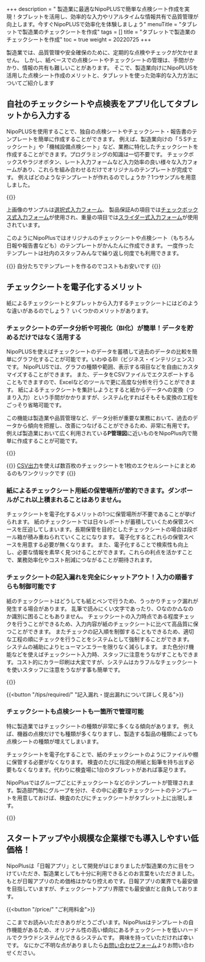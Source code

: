 +++
description = " 製造業に最適なNipoPLUSで簡単な点検シート作成を実現！タブレットを活用し、効率的な入力やリアルタイムな情報共有で品質管理が向上します。今すぐNipoPLUSで効率化を体験しましょう"
menuTitle = "タブレットで製造業のチェックシートを作成"
tags = []
title = "タブレットで製造業のチェックシートを作成"
toc = true
weight = 20220725
+++

製造業では、品質管理や安全確保のために、定期的な点検やチェックが欠かせません。
しかし、紙ベースでの点検シートやチェックシートの管理は、手間がかかり、情報の共有も難しいことがあります。
そこで、製造業向けにNipoPLUSを活用した点検シート作成のメリットと、タブレットを使った効率的な入力方法についてご紹介します

## 自社のチェックシートや点検表をアプリ化してタブレットから入力する

NipoPLUSを使用することで、独自の点検シートやチェックシート・報告書のテンプレートを簡単に作成することができます。
例えば、製造業向けの「５Sチェックシート」や「機械設備点検シート」など、業務に特化したチェックシートを作成することができます。プログラミングの知識は一切不要です。
チェックボックスやラジオボタン、レート入力フォームなど入力効率の良い様々な入力フォームがあり、これらを組み合わせるだけでオリジナルのテンプレートが完成です。
例えばどのようなテンプレートが作れるのでしょうか？1つサンプルを用意しました。

{{<icatch filename="check-sheet-app" msg="架空部品の管理 シートの例です" title="業務用チェックシートアプリ" fontsize="30px" alice="ok" >}}

上画像のサンプルは[選択式入力フォーム](/manual/initial-setting/template/select/)、
製品保証Aの項目では[チェックボックス式入力フォーム](/manual/initial-setting/template/checkbox/)が使用され、重量の項目では[スライダー式入力フォーム](/manual/initial-setting/template/step/)が使用されています。

このようにNipoPlusではオリジナルのチェックシートや点検シート（もちろん日報や報告書なども）のテンプレートがかんたんに作成できます。
一度作ったテンプレートは社内のスタッフみんなで繰り返し何度でも利用できます。

{{<alice pos="right" icon="shield">}}
自分たちでテンプレートを作るのでコストもお安いです
{{</alice>}}


## チェックシートを電子化するメリット

紙によるチェックシートとタブレットから入力するチェックシートにはどのような違いがあるのでしょう？
いくつかのメリットがあります。

### チェックシートのデータ分析や可視化（BI化）が簡単！データを貯めるだけではなく活用する

NipoPLUSを使えばチェックシートのデータを蓄積して過去のデータの比較を簡単にグラフ化することが可能です。いわゆるBI（ビジネス・インテリジェンス）です。
NipoPLUSでは、グラフの種類や範囲、表示する項目などを自由にカスタマイズすることができます。
また、データをCSVファイルでエクスポートすることもできますので、Excelなどのツールで更に高度な分析を行うことができます。
紙によるチェックシートを集計しようとすると紙からデータへの変換（つまり入力）という手間がかかりますが、システム化すればそもそも変換の工程をごっそり省略可能です。

この機能は製造業や品質管理など、データ分析が重要な業務において、過去のデータから傾向を把握し、改善につなげることができるため、非常に有用です。
例えば製造業において広く利用されている**P管理図**に近いものをNipoPlus内で簡単に作成することが可能です。

{{<icatch filename="charts" msg="チェックシートデータを もとにP管理図を作成" title="業務用チェックシートアプリ" fontsize="30px" alice="ok" >}}

{{<alice pos="right" icon="pc">}}
[CSV出力](/manual/analytics/csv/)を使えば数百枚のチェックシートを1枚のエクセルシートにまとめるのもワンクリックです
{{</alice>}}


### 紙によるチェックシート用紙の保管場所が節約できます。ダンボールがこれ以上積まれることはありません。

チェックシートを電子化するメリットの1つに保管場所が不要であることが挙げられます。
紙のチェックシートでは日々レポートが蓄積していくため保管スベースを圧迫してしまいます。長期保管を目的としたチェックシートの場合は段ボール箱が積み重ねられていくことになります。
電子化するとこれらの保管スペースを用意する必要が無くなります。
また、電子化することで検索性も向上し、必要な情報を素早く見つけることができます。これらの利点を活かすことで、業務効率化やコスト削減につながることが期待されます。

### チェックシートの記入漏れを完全にシャットアウト！入力の順番すらも制御可能です

紙のチェックシートはどうしても紙とペンで行うため、うっかりチェック漏れが発生する場合があります。
乱筆で読みにくい文字であったり、○なのか△なのか識別に困ることもありません。
チェックシートの入力時点である程度チェックを行うことができるため、入力内容が紙のチェックシートに比べて高品質に保つことができます。
またチェックの記入順を制御することもできるため、適切な工程の順にチェックを行うことをシステムとして強制することができます。
システムの補助によりヒューマンエラーを限りなく減らします。
また色分け機能などを使えばチェックシート入力時、スタッフに注意をうながすこともできます。コスト的にカラー印刷は大変ですが、システムはカラフルなチェックシートを使いスタッフに注意をうながす事も簡単です。

{{<icatch filename="input-order" msg="決まった順に入力 を強制できます" title="入力の必須が空欄の場合は日報が提出できません" fontsize="30px" alice="here" >}}

{{<button "/tips/required/" "記入漏れ・提出漏れについて詳しく見る">}}

### チェックシートも点検シートも一箇所で管理可能

特に製造業ではチェックシートの種類が非常に多くなる傾向があります。
例えば、機器の点検だけでも種類が多くなりますし、製造する製品の種類によっても点検シートの種類が増えてしまいます。

チェックシートを電子化することで、紙のチェックシートのようにファイルや棚に保管する必要がなくなります。
検査のたびに指定の用紙と鉛筆を持ち出す必要もなくなります。代わりに検査場に1台のタブレットがあれば事足ります。

NipoPlusではグループごとにチェックシートなどのテンプレートが管理されます。製造部門毎にグループを分け、その中に必要なチェックシートのテンプレートを用意しておけば、検査のたびにチェックシートがタブレット上に出現します。

{{<icatch filename="group" msg="製造部や営業部 グループ分けで見やすく" title="報告書のテンプレートはグループ単位で利用可能です" fontsize="30px" alice="here" >}}

## スタートアップや小規模な企業様でも導入しやすい低価格！

NipoPlusは「日報アプリ」として開発がはじまりましたが製造業の方に目をつけていただき、製造業としても十分に利用できるとのお言葉をいただきました。
もとが日報アプリのため価格はかなり控えめです。日報アプリの業界でも最安値を目指していますが、チェックシートアプリ界隈でも最安値だと自負しております。

{{<button "/price/" "ご利用料金">}}


ここまでお読みいただきありがとうございます。NipoPlusはテンプレートの自作機能があるため、オリジナル性の高い傾向にあるチェックシートを低いハードルでクラウドシステム化できるシステムです。
興味を持っていただければ幸いです。
なにかご不明な点がありましたら[お問い合わせフォーム](/system/inquery/)よりお問い合わせください。
